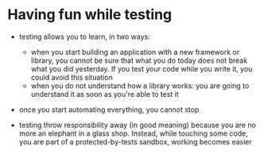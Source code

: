 # Having fun while testing

- testing allows you to learn, in two ways:

  - when you start building an application with a new framework or library, you cannot be sure that what you do today does not break what you did yesterday. If you test your code while you write it, you could avoid this situation
  - when you do not understand how a library works: you are going to understand it as soon as you're able to test it

- once you start automating everything, you cannot stop

- testing throw responsibility away (in good meaning) because you are no more an elephant in a glass shop. Instead, while touching some code, you are part of a protected-by-tests sandbox, working becomes easier
